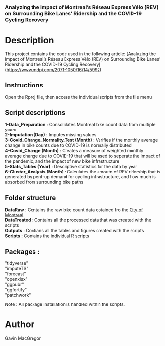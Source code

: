 ### Analyzing the impact of Montreal’s Réseau Express Vélo (REV) on Surrounding Bike Lanes’ Ridership and the COVID-19 Cycling Recovery

# Description
This project contains the code used in the following article: 
[Analyzing the impact of Montreal’s Réseau Express Vélo (REV) on Surrounding Bike Lanes’ Ridership and the COVID-19 Cycling Recovery] (https://www.mdpi.com/2071-1050/16/14/5992)

## Instructions

Open the Rproj file, then access the individual scripts from the file menu <br/>

## Script descriptions

**1-Data_Preparation** :  Consolidates Montreal bike count data from multiple years <br/>
**2-Imputation (Day)** :  Imputes missing values <br/>
**3-Covid_Change_Normality_Test (Month)** : Verifies if the monthly average change in bike counts due to COVID-19 is normally distributed <br/>
**4-Covid_Change (Month)** : Creates a measure of weighted monthly average change due to COVID-19 that will be used to seperate the impact of the pandemic, and the impact of new bike infrastructure <br/>
**5-Stats_Tables (Year)** : Descriptive statistics for the data by year <br/>
**6-Cluster_Analysis (Month)** : Calculates the amoutn of REV ridership that is generated by pent-up demand for cycling infrastructure, and how much is absorbed from surrounding bike paths <br/>

## Folder structure 

**DataRaw** : Contains the raw bike count data obtained fro the [City of Montreal](https://donnees.montreal.ca/en/dataset/velos-comptage) <br/>
**DataTreated** : Contains all the processed data that was created with the scripts <br/>
**Outputs** : Contians all the tables and figures created with the scripts <br/>
**Scripts** : Contains the individual R scripts <br/>

## Packages : 
"tidyverse" <br/>
"imputeTS" <br/>
"forecast" <br/>
"openxlsx" <br/>
"ggpubr" <br/>
"ggfortify" <br/>
"patchwork" <br/>

Note : All package installation is handled within the scripts.

# Author

Gavin MacGregor
